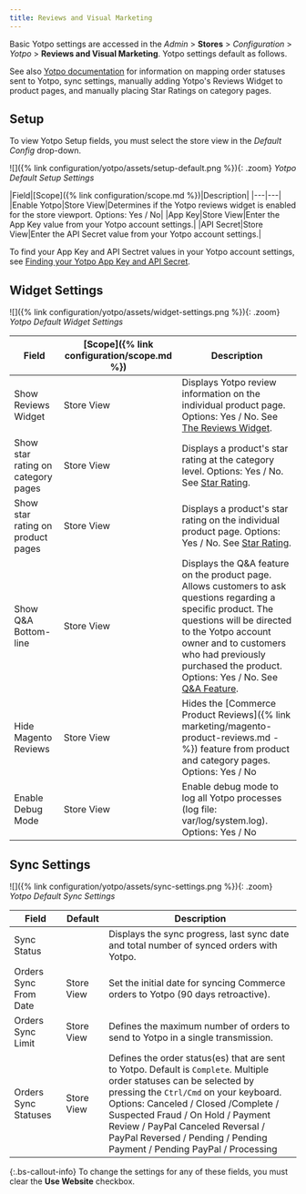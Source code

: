 ```yaml
---
title: Reviews and Visual Marketing
---
```


Basic Yotpo settings are accessed in the _Admin_ > **Stores** > _Configuration_ > _Yotpo_ > **Reviews and Visual Marketing**. Yotpo settings default as follows.

See also [Yotpo documentation](https://support.yotpo.com/en/article/setting-up-yotpo-on-magento-v22-and-above) for information on mapping order statuses sent to Yotpo, sync settings, manually adding Yotpo's Reviews Widget to product pages, and manually placing Star Ratings on category pages.

## Setup

To view Yotpo Setup fields, you must select the store view in the _Default Config_ drop-down.

![]({% link configuration/yotpo/assets/setup-default.png %}){: .zoom}
_Yotpo Default Setup Settings_

|Field|[Scope]({% link configuration/scope.md %})|Description|
|---|---|
|Enable Yotpo|Store View|Determines if the Yotpo reviews widget is enabled for the store viewport. Options: Yes / No|
|App Key|Store View|Enter the App Key value from your Yotpo account settings.|
|API Secret|Store View|Enter the API Secret value from your Yotpo account settings.|

To find your App Key and API Sectret values in your Yotpo account settings, see [Finding your Yotpo App Key and API Secret](https://support.yotpo.com/en/article/finding-your-yotpo-app-key-and-api-secret).

## Widget Settings

![]({% link configuration/yotpo/assets/widget-settings.png %}){: .zoom}
_Yotpo Default Widget Settings_

|Field|[Scope]({% link configuration/scope.md %})|Description|
|---|---|---|
|Show Reviews Widget|Store View|Displays Yotpo review information on the individual product page. Options: Yes / No. See [The Reviews Widget](https://support.yotpo.com/en/article/the-reviews-widget-7793371).|
|Show star rating on category pages|Store View|Displays a product's star rating at the category level. Options: Yes / No. See [Star Rating](https://support.yotpo.com/en/article/star-rating).|
|Show star rating on product pages|Store View|Displays a product's star rating on the individual product page. Options: Yes / No. See [Star Rating](https://support.yotpo.com/en/article/star-rating). |
|Show Q&A Bottom-line|Store View|Displays the Q&A feature on the product page. Allows customers to ask questions regarding a specific product. The questions will be directed to the Yotpo account owner and to customers who had previously purchased the product. Options: Yes / No. See [Q&A Feature](https://support.yotpo.com/en/article/questions-answers-feature).|
|Hide Magento Reviews|Store View|Hides the [Commerce Product Reviews]({% link marketing/magento-product-reviews.md -%}) feature from product and category pages. Options: Yes / No|
|Enable Debug Mode|Store View|Enable debug mode to log all Yotpo processes (log file: var/log/system.log). Options: Yes / No|

## Sync Settings

![]({% link configuration/yotpo/assets/sync-settings.png %}){: .zoom}
_Yotpo Default Sync Settings_

|Field|Default|Description|
|---|---|---|
|Sync Status||Displays the sync progress, last sync date and total number of synced orders with Yotpo.|
|Orders Sync From Date|Store View|Set the initial date for syncing Commerce orders to Yotpo (90 days retroactive).|
|Orders Sync Limit|Store View|Defines the maximum number of orders to send to Yotpo in a single transmission.|
|Orders Sync Statuses|Store View|Defines the order status(es) that are sent to Yotpo. Default is `Complete`. Multiple order statuses can be selected by pressing the `Ctrl/Cmd` on your keyboard. Options: Canceled / Closed /Complete / Suspected Fraud / On Hold / Payment Review / PayPal Canceled Reversal / PayPal Reversed / Pending / Pending Payment / Pending PayPal / Processing|

{:.bs-callout-info}
To change the settings for any of these fields, you must clear the **Use Website** checkbox.
